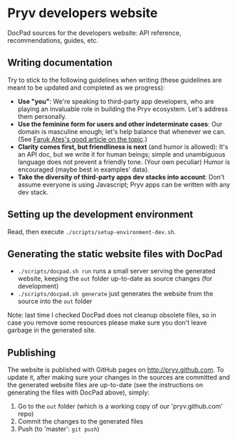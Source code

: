 # Pryv developers website

DocPad sources for the developers website: API reference, recommendations, guides, etc.


## Writing documentation

Try to stick to the following guidelines when writing (these guidelines are meant to be updated and completed as we progress):

- **Use "you"**: We're speaking to third-party app developers, who are playing an invaluable role in building the Pryv ecosystem. Let's address them personally.
- **Use the feminine form for users and other indeterminate cases**: Our domain is masculine enough; let's help balance that whenever we can. (See [Faruk Ateş's good article on the topic](http://www.netmagazine.com/features/primer-sexism-tech-industry).)
- **Clarity comes first, but friendliness is next** (and humor is allowed): It's an API doc, but we write it for human beings; simple and unambiguous language does not prevent a friendly tone. (Your own peculiar) Humor is encouraged (maybe best in examples' data).
- **Take the diversity of third-party apps dev stacks into account**: Don't assume everyone is using Javascript; Pryv apps can be written with any dev stack.


## Setting up the development environment

Read, then execute `./scripts/setup-environment-dev.sh`.


## Generating the static website files with DocPad

- `./scripts/docpad.sh run` runs a small server serving the generated website, keeping the `out` folder up-to-date as source changes (for development)
- `./scripts/docpad.sh generate` just generates the website from the source into the `out` folder

Note: last time I checked DocPad does not cleanup obsolete files, so in case you remove some resources please make sure you don't leave garbage in the generated site.


## Publishing

The website is published with GitHub pages on <http://pryv.github.com>. To update it, after making sure your changes in the sources are committed and the generated website files are up-to-date (see the instructions on generating the files with DocPad above), simply:

1. Go to the `out` folder (which is a working copy of our 'pryv.github.com' repo)
2. Commit the changes to the generated files
3. Push (to 'master': `git push`)
